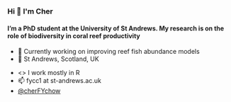 ### Hi 👋 I'm Cher
#### I’m a PhD student at the University of St Andrews. My research is on the role of biodiversity in coral reef productivity  

- 🐠 Currently working on improving reef fish abundance models
- 📍 St Andrews, Scotland, UK
* <> I work mostly in R
* 📫 fycc1 at st-andrews.ac.uk
* [@cherFYchow](https://twitter.com/cherFYchow)
